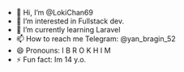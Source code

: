 - 👋 Hi, I’m @LokiChan69
- 👀 I’m interested in Fullstack dev.
- 🌱 I’m currently learning Laravel
- 📫 How to reach me Telegram: @yan_bragin_52
- 😄 Pronouns: I B R O K H I M
- ⚡ Fun fact: Im 14 y.o.

<!---
LokiChan69/LokiChan69 is a ✨ special ✨ repository because its `README.md` (this file) appears on your GitHub profile.
You can click the Preview link to take a look at your changes.
--->
